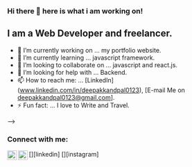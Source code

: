 ### Hi there 👋 here is what i am working on!

## I am a Web Developer and freelancer.

- 🔭 I’m currently working on ... my portfolio website.
- 🌱 I’m currently learning ... javascript framework.
- 👯 I’m looking to collaborate on ... javascript and react.js.
- 🤔 I’m looking for help with ... Backend.
- 📫 How to reach me: ... [LinkedIn] (www.linkedin.com/in/deepakkandpal0123), [E-mail Me on deepakkandpal0123@gmail.com].
- ⚡ Fun fact: ... I love to Write and Travel.

-->
### Connect with me:

[<img align="left" alt= "LinkedIn" width="22px" src="https://cdn.jsdelivr.net/npm/simple-icons@v3/icons/linkedin.svg" />][linkedin]
[<img align="left" alt="Instagram" width="22px" src="https://cdn.jsdelivr.net/npm/simple-icons@v3/icons/instagram.svg" />][instagram]

<br />

